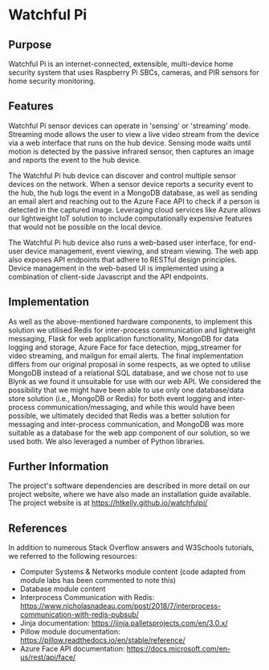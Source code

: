 # Watchful Pi

## Purpose
Watchful Pi is an internet-connected, extensible, multi-device home security system that uses Raspberry Pi SBCs, cameras, and PIR sensors for home security monitoring.

## Features
Watchful Pi sensor devices can operate in 'sensing' or 'streaming' mode. Streaming mode allows the user to view a live video stream from the device via a web interface that runs on the hub device. Sensing mode waits until motion is detected by the passive infrared sensor, then captures an image and reports the event to the hub device.

The Watchful Pi hub device can discover and control multiple sensor devices on the network. When a sensor device reports a security event to the hub, the hub logs the event in a MongoDB database, as well as sending an email alert and reaching out to the Azure Face API to check if a person is detected in the captured image. Leveraging cloud services like Azure allows our lightweight IoT solution to include computationally expensive features that would not be possible on the local device.

The Watchful Pi hub device also runs a web-based user interface, for end-user device management, event viewing, and stream viewing. The web app also exposes API endpoints that adhere to RESTful design principles. Device management in the web-based UI is implemented using a combination of client-side Javascript and the API endpoints.

## Implementation
As well as the above-mentioned hardware components, to implement this solution we utilised Redis for inter-process communication and lightweight messaging, Flask for web application functionality, MongoDB for data logging and storage, Azure Face for face detection, mjpg_streamer for video streaming, and mailgun for email alerts. The final implementation differs from our original proposal in some respects, as we opted to utilise MongoDB instead of a relational SQL database, and we chose not to use Blynk as we found it unsuitable for use with our web API. We considered the possibility that we might have been able to use only one database/data store solution (i.e., MongoDB or Redis) for both event logging and inter-process communication/messaging, and while this would have been possible, we ultimately decided that Redis was a better solution for messaging and inter-process communication, and MongoDB was more suitable as a database for the web app component of our solution, so we used both. We also leveraged a number of Python libraries.

## Further Information
The project's software dependencies are described in more detail on our project website, where we have also made an installation guide available. The project website is at https://htkelly.github.io/watchfulpi/

## References
In addition to numerous Stack Overflow answers and W3Schools tutorials, we referred to the following resources:

* Computer Systems & Networks module content (code adapted from module labs has been commented to note this)
* Database module content
* Interprocess Communication with Redis: https://www.nicholasnadeau.com/post/2018/7/interprocess-communication-with-redis-pubsub/
* Jinja documentation: https://jinja.palletsprojects.com/en/3.0.x/
* Pillow module documentation: https://pillow.readthedocs.io/en/stable/reference/
* Azure Face API documentation: https://docs.microsoft.com/en-us/rest/api/face/
